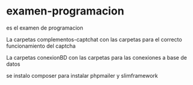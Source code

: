 # examen-programacion
 es el examen de programacion


 La carpetas complementos-captchat con las carpetas para el correcto funcionamiento del captcha


 La carpetas conexionBD con las carpetas para las conexiones a base de datos 

se instalo composer para instalar phpmailer y slimframework
